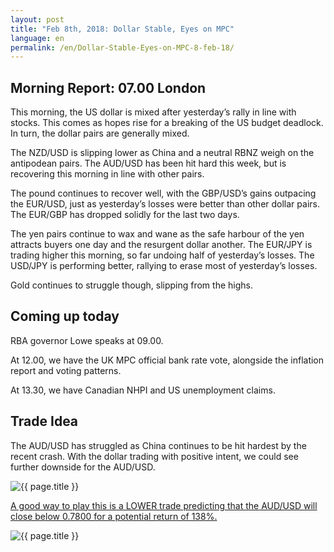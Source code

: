 ```yaml
---
layout: post
title: "Feb 8th, 2018: Dollar Stable, Eyes on MPC"
language: en
permalink: /en/Dollar-Stable-Eyes-on-MPC-8-feb-18/
---
```

## Morning Report: 07.00 London

This morning, the US dollar is mixed after yesterday’s rally in line with stocks. This comes as hopes rise for a breaking of the US budget deadlock. In turn, the dollar pairs are generally mixed. 

The NZD/USD is slipping lower as China and a neutral RBNZ weigh on the antipodean pairs. The AUD/USD has been hit hard this week, but is recovering this morning in line with other pairs.

The pound continues to recover well, with the GBP/USD’s gains outpacing the EUR/USD, just as yesterday’s losses were better than other dollar pairs. The EUR/GBP has dropped solidly for the last two days. 

The yen pairs continue to wax and wane as the safe harbour of the yen attracts buyers one day and the resurgent dollar another. The EUR/JPY is trading higher this morning, so far undoing half of yesterday’s losses. The USD/JPY is performing better, rallying to erase most of yesterday’s losses. 

Gold continues to struggle though, slipping from the highs. 

## Coming up today 

RBA governor Lowe speaks at 09.00. 

At 12.00, we have the UK MPC official bank rate vote, alongside the inflation report and voting patterns. 

At 13.30, we have Canadian NHPI and US unemployment claims. 

## Trade Idea

The AUD/USD has struggled as China continues to be hit hardest by the recent crash. With the dollar trading with positive intent, we could see further downside for the AUD/USD.

<img class="post-image" src="{{ site.url }}/images/feb-18/2018-02-08_07-28-46.jpg" alt="{{ page.title }}" title="{{ page.title }}">

<a href="%LINK%%?currency=GBP&market=forex&underlying=frxAUDUSD&formname=higherlower&duration_amount=14&duration_units=d&amount=10&amount_type=payout&expiry_type=duration&barrier=0.7800" target="_blank">A good way to play this is a LOWER trade predicting that the AUD/USD will close below 0.7800 for a potential return of 138%.</a>

<img class="post-image" src="{{ site.url }}/images/feb-18/2018-02-08_07-36-00.jpg" alt="{{ page.title }}" title="{{ page.title }}">
